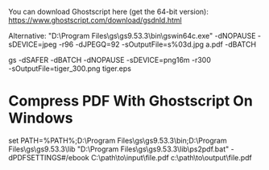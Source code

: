 

You can download Ghostscript here (get the 64-bit version):
https://www.ghostscript.com/download/gsdnld.html




Alternative:
"D:\Program Files\gs\gs9.53.3\bin\gswin64c.exe" -dNOPAUSE -sDEVICE=jpeg -r96 -dJPEGQ=92 -sOutputFile=s%03d.jpg a.pdf -dBATCH

gs -dSAFER -dBATCH -dNOPAUSE -sDEVICE=png16m -r300 \
                -sOutputFile=tiger_300.png tiger.eps


# Compress PDF With Ghostscript On Windows
set PATH=%PATH%;D:\Program Files\gs\gs9.53.3\bin;D:\Program Files\gs\gs9.53.3\lib
"D:\Program Files\gs\gs9.53.3\lib\ps2pdf.bat" -dPDFSETTINGS#/ebook C:\path\to\input\file.pdf c:\path\to\output\file.pdf



